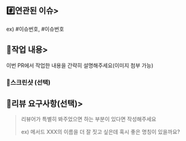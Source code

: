 ## #️⃣연관된 이슈>
ex) #이슈번호, #이슈번호

## 📝작업 내용>
이번 PR에서 작업한 내용을 간략히 설명해주세요(이미지 첨부 가능)

### 📸스크린샷 (선택)

## 💬리뷰 요구사항(선택)>
> 리뷰어가 특별히 봐주었으면 하는 부분이 있다면 작성해주세요
>
> ex) 메서드 XXX의 이름을 더 잘 짓고 싶은데 혹시 좋은 명칭이 있을까요?